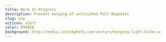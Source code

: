 ```yaml
---
title: Work In Progress
description: Prevent merging of unfinished Pull Requests
slug: wip
octicon: alert
color: D96858
background: http://media.istockphoto.com/vectors/hanging-light-bulbs-with-glowing-one-on-yellow-background-vector-id516323432
---
```

